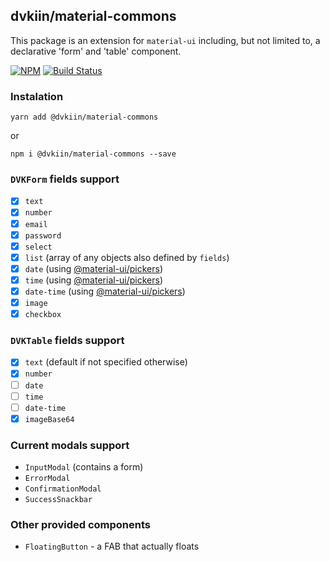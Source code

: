 ## dvkiin/material-commons

This package is an extension for `material-ui` including, but not limited to, 
a declarative 'form' and 'table' component.

[![NPM](https://img.shields.io/npm/v/@dvkiin/material-commons.svg)](https://www.npmjs.com/package/@dvkiin/material-commons) 
[![Build Status](https://travis-ci.com/bogdibota/material-commons.svg?branch=master)](https://travis-ci.com/bogdibota/material-commons)

### Instalation
```yarn add @dvkiin/material-commons```

or

```npm i @dvkiin/material-commons --save```

### `DVKForm` fields support 

   * [x] `text`
   * [x] `number`
   * [x] `email`
   * [x] `password`
   * [x] `select`
   * [x] `list` (array of any objects also defined by `fields`)
   * [x] `date` (using [@material-ui/pickers](https://github.com/mui-org/material-ui-pickers))
   * [x] `time` (using [@material-ui/pickers](https://github.com/mui-org/material-ui-pickers))
   * [x] `date-time` (using [@material-ui/pickers](https://github.com/mui-org/material-ui-pickers))
   * [x] `image`
   * [x] `checkbox`

### `DVKTable` fields support 

  - [x] `text` (default if not specified otherwise)
  - [x] `number`
  - [ ] `date`
  - [ ] `time`
  - [ ] `date-time`
  - [x] `imageBase64`
 
### Current modals support 

 - `InputModal` (contains a form)
 - `ErrorModal`
 - `ConfirmationModal`
 - `SuccessSnackbar`
 
### Other provided components

 - `FloatingButton` - a FAB that actually floats

